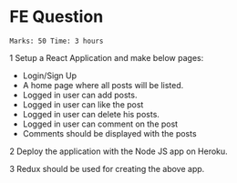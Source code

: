 # FE Question

`Marks: 50 Time: 3 hours`

1 Setup a React Application and make below pages:

- Login/Sign Up
- A home page where all posts will be listed.
- Logged in user can add posts.
- Logged in user can like the post
- Logged in user can delete his posts.
- Logged in user can comment on the post
- Comments should be displayed with the posts

2 Deploy the application with the Node JS app on Heroku.

3 Redux should be used for creating the above app.
